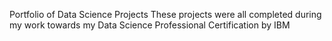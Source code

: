 Portfolio of Data Science Projects
      These projects were all completed during my work towards my Data Science Professional Certification by IBM
